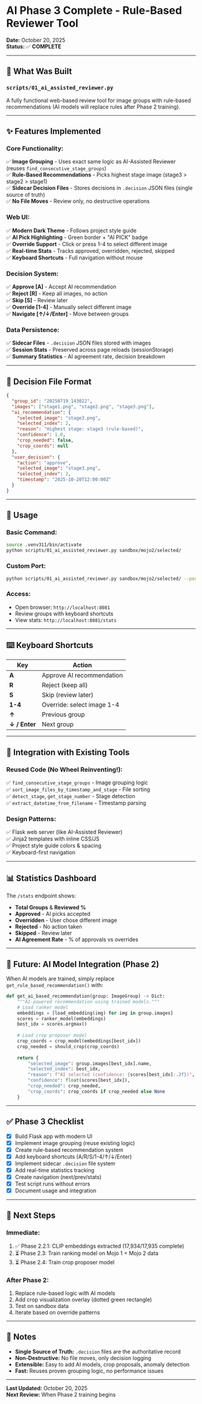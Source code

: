 # AI Phase 3 Complete - Rule-Based Reviewer Tool

**Date:** October 20, 2025  
**Status:** ✅ **COMPLETE**

---

## 🎉 What Was Built

### **`scripts/01_ai_assisted_reviewer.py`**

A fully functional web-based review tool for image groups with rule-based recommendations (AI models will replace rules after Phase 2 training).

---

## ✨ Features Implemented

### **Core Functionality:**
✅ **Image Grouping** - Uses exact same logic as AI-Assisted Reviewer (reuses `find_consecutive_stage_groups`)  
✅ **Rule-Based Recommendations** - Picks highest stage image (stage3 > stage2 > stage1)  
✅ **Sidecar Decision Files** - Stores decisions in `.decision` JSON files (single source of truth)  
✅ **No File Moves** - Review only, no destructive operations

### **Web UI:**
✅ **Modern Dark Theme** - Follows project style guide  
✅ **AI Pick Highlighting** - Green border + "AI PICK" badge  
✅ **Override Support** - Click or press 1-4 to select different image  
✅ **Real-time Stats** - Tracks approved, overridden, rejected, skipped  
✅ **Keyboard Shortcuts** - Full navigation without mouse

### **Decision System:**
✅ **Approve [A]** - Accept AI recommendation  
✅ **Reject [R]** - Keep all images, no action  
✅ **Skip [S]** - Review later  
✅ **Override [1-4]** - Manually select different image  
✅ **Navigate [↑/↓/Enter]** - Move between groups

### **Data Persistence:**
✅ **Sidecar Files** - `.decision` JSON files stored with images  
✅ **Session Stats** - Preserved across page reloads (sessionStorage)  
✅ **Summary Statistics** - AI agreement rate, decision breakdown

---

## 📁 Decision File Format

```json
{
  "group_id": "20250719_143022",
  "images": ["stage1.png", "stage2.png", "stage3.png"],
  "ai_recommendation": {
    "selected_image": "stage3.png",
    "selected_index": 2,
    "reason": "Highest stage: stage3 (rule-based)",
    "confidence": 1.0,
    "crop_needed": false,
    "crop_coords": null
  },
  "user_decision": {
    "action": "approve",
    "selected_image": "stage3.png",
    "selected_index": 2,
    "timestamp": "2025-10-20T12:00:00Z"
  }
}
```

---

## 🚀 Usage

### **Basic Command:**
```bash
source .venv311/bin/activate
python scripts/01_ai_assisted_reviewer.py sandbox/mojo2/selected/
```

### **Custom Port:**
```bash
python scripts/01_ai_assisted_reviewer.py sandbox/mojo2/selected/ --port 8081
```

### **Access:**
- Open browser: `http://localhost:8081`
- Review groups with keyboard shortcuts
- View stats: `http://localhost:8081/stats`

---

## ⌨️ Keyboard Shortcuts

| Key | Action |
|-----|--------|
| **A** | Approve AI recommendation |
| **R** | Reject (keep all) |
| **S** | Skip (review later) |
| **1-4** | Override: select image 1-4 |
| **↑** | Previous group |
| **↓ / Enter** | Next group |

---

## 🔄 Integration with Existing Tools

### **Reused Code (No Wheel Reinventing!):**
✅ `find_consecutive_stage_groups` - Image grouping logic  
✅ `sort_image_files_by_timestamp_and_stage` - File sorting  
✅ `detect_stage`, `get_stage_number` - Stage detection  
✅ `extract_datetime_from_filename` - Timestamp parsing

### **Design Patterns:**
✅ Flask web server (like AI-Assisted Reviewer)  
✅ Jinja2 templates with inline CSS/JS  
✅ Project style guide colors & spacing  
✅ Keyboard-first navigation

---

## 📊 Statistics Dashboard

The `/stats` endpoint shows:
- **Total Groups** & **Reviewed %**
- **Approved** - AI picks accepted
- **Overridden** - User chose different image
- **Rejected** - No action taken
- **Skipped** - Review later
- **AI Agreement Rate** - % of approvals vs overrides

---

## 🔮 Future: AI Model Integration (Phase 2)

When AI models are trained, simply replace `get_rule_based_recommendation()` with:

```python
def get_ai_based_recommendation(group: ImageGroup) -> Dict:
    """AI-powered recommendation using trained models."""
    # Load ranker model
    embeddings = [load_embedding(img) for img in group.images]
    scores = ranker_model(embeddings)
    best_idx = scores.argmax()
    
    # Load crop proposer model
    crop_coords = crop_model(embeddings[best_idx])
    crop_needed = should_crop(crop_coords)
    
    return {
        "selected_image": group.images[best_idx].name,
        "selected_index": best_idx,
        "reason": f"AI selected (confidence: {scores[best_idx]:.2f})",
        "confidence": float(scores[best_idx]),
        "crop_needed": crop_needed,
        "crop_coords": crop_coords if crop_needed else None
    }
```

---

## ✅ Phase 3 Checklist

- [x] Build Flask app with modern UI
- [x] Implement image grouping (reuse existing logic)
- [x] Create rule-based recommendation system
- [x] Add keyboard shortcuts (A/R/S/1-4/↑/↓/Enter)
- [x] Implement sidecar `.decision` file system
- [x] Add real-time statistics tracking
- [x] Create navigation (next/prev/stats)
- [x] Test script runs without errors
- [x] Document usage and integration

---

## 🎯 Next Steps

### **Immediate:**
1. ✅ Phase 2.2.1: CLIP embeddings extracted (17,934/17,935 complete)
2. ⏳ Phase 2.3: Train ranking model on Mojo 1 + Mojo 2 data
3. ⏳ Phase 2.4: Train crop proposer model

### **After Phase 2:**
1. Replace rule-based logic with AI models
2. Add crop visualization overlay (dotted green rectangle)
3. Test on sandbox data
4. Iterate based on override patterns

---

## 📝 Notes

- **Single Source of Truth:** `.decision` files are the authoritative record
- **Non-Destructive:** No file moves, only decision logging
- **Extensible:** Easy to add AI models, crop proposals, anomaly detection
- **Fast:** Reuses proven grouping logic, no performance issues

---

**Last Updated:** October 20, 2025  
**Next Review:** When Phase 2 training begins


